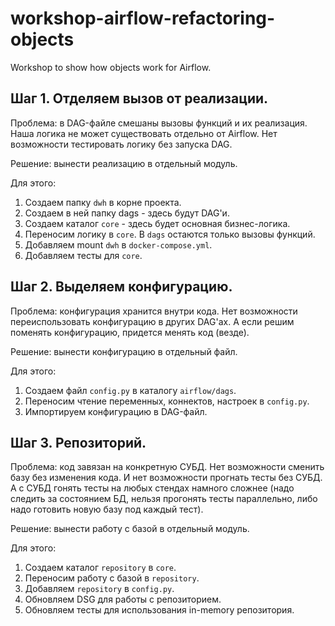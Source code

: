 # workshop-airflow-refactoring-objects
Workshop to show how objects work for Airflow.

## Шаг 1. Отделяем вызов от реализации.

Проблема: в DAG-файле смешаны вызовы функций и их реализация. Наша логика не может существовать отдельно от Airflow. Нет возможности тестировать логику без запуска DAG.

Решение: вынести реализацию в отдельный модуль.

Для этого:
1. Создаем папку `dwh` в корне проекта.
2. Создаем в ней папку dags - здесь будут DAG'и.
3. Создаем каталог `core` - здесь будет основная бизнес-логика.
4. Переносим логику в `core`. В `dags` остаются только вызовы функций.
5. Добавляем mount `dwh` в `docker-compose.yml`.
6. Добавляем тесты для `core`.


## Шаг 2. Выделяем конфигурацию.
Проблема: конфигурация хранится внутри кода. Нет возможности переиспользовать конфигурацию в других DAG'ах. А если решим поменять конфигурацию, придется менять код (везде).

Решение: вынести конфигурацию в отдельный файл. 

Для этого:
1. Создаем файл `config.py` в каталогу `airflow/dags`.
2. Переносим чтение переменных, коннектов, настроек в `config.py`.
3. Импортируем конфигурацию в DAG-файл.


## Шаг 3. Репозиторий.

Проблема: код завязан на конкретную СУБД. Нет возможности сменить базу без изменения кода. 
И нет возможности прогнать тесты без СУБД. А с СУБД гонять тесты на любых стендах намного сложнее (надо следить за состоянием БД, нельзя прогонять тесты параллельно, либо надо готовить новую базу под каждый тест).

Решение: вынести работу с базой в отдельный модуль.

Для этого:
1. Создаем каталог `repository` в `core`.
2. Переносим работу с базой в `repository`.
3. Добавляем `repository` в `config.py`.
4. Обновляем DSG для работы с репозиторием.
5. Обновляем тесты для использования in-memory репозитория.



